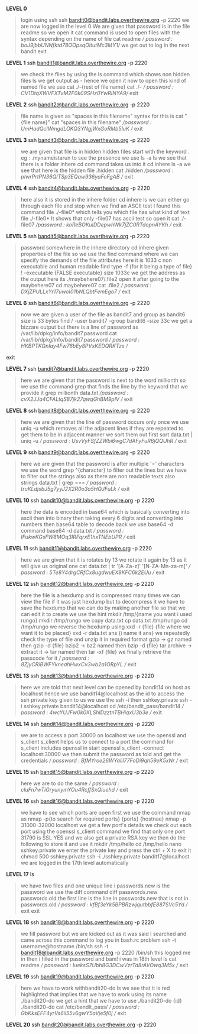 **LEVEL 0**
>login using ssh
ssh bandit0@bandit.labs.overthewire.org -p 2220
>we are now logged in the level 0
>We are given that password is in the file readme so we open it
>cat command is used to open files with the syntax depending on the name of file
cat readme
*/ password : boJ9jbbUNNfktd78OOpsqOltutMc3MY1/*
> we get out to log in the next bandit
exit

**LEVEL 1**
ssh bandit1@bandit.labs.overthewire.org -p 2220
>we check the files by using the ls command which shows non hidden files
ls
> we get output as - hence we open it now to open this kind of named file
> we use cat ./-{rest of file name}
cat ./-
*/ password : CV1DtqXWVFXTvM2F0k09SHz0YwRINYA9/*
exit


**LEVEL 2**
ssh bandit2@bandit.labs.overthewire.org -p 2220
>file name is given as "spaces in this filename"
> syntax for this is cat "{file name}"
cat "spaces in this filename"
*/password : UmHadQclWmgdLOKQ3YNgjWxGoRMb5luK /*
exit

**LEVEL 3**
ssh bandit3@bandit.labs.overthewire.org -p 2220
>we are given that file is in hidden 
>hidden files start with the keyword . eg : .mynameistarun
>to see the presence we use ls -a
ls
> we see that there is a folder inhere
>cd command takes us into it
cd inhere
ls -a
> we see that here is the hidden file .hidden
cat .hidden
*/password : pIwrPrtPN36QITSp3EQaw936yaFoFgAB /*
exit

**LEVEL 4**
ssh bandit4@bandit.labs.overthewire.org -p 2220
>here also it is stored in the inhere folder
cd inhere
ls
> we can either go through each file and stop when we find an ASCII test
> I found this command file ./-file0*  which tells you which file has what kind of text
file ./-file0*
>It shows that only -file07 has ascii test so open it
cat ./-file07
*/password : koReBOKuIDDepwhWk7jZC0RTdopnAYKh /*
exit

**LEVEL 5**
ssh bandit5@bandit.labs.overthewire.org -p 2220
>password somewhere in the inhere directory
cd inhere
> given properties of the file so we use the find command where we can specify the demands of the file attributes
>here it is 1033 c non executable and human readable
find type -f {for it being a type of file} ! -executable {FALSE executable} size 1033c
> we get the address as the output here its ./maybehere07/.file2
>open it after going to the maybehere07
cd maybehere07
cat .file2
*/ password : DXjZPULLxYr17uwoI01bNLQbtFemEgo7 /*
exit

**LEVEL 6**
ssh bandit6@bandit.labs.overthewire.org -p 2220
> now we are given a user of the file as bandit7 and group as bandit6
> size is 33 bytes
find / -user bandit7 -group bandit6 -size 33c
>we get a bizzare output but there is a line of password as /var/lib/dpkg/info/bandit7.password
 cat /var/lib/dpkg/info/bandit7.password
 */ password : HKBPTKQnIay4Fw76bEy8PVxKEDQRKTzs /*

exit

**LEVEL 7**
ssh bandit7@bandit.labs.overthewire.org -p 2220
> here we are given that the password is next to the word millionth
>so we use the command grep that finds the line by the keyword that we provide it
grep millionth data.txt
*/password : cvX2JJa4CFALtqS87jk27qwqGhBM9plV /*
exit


**LEVEL 8**
ssh bandit8@bandit.labs.overthewire.org -p 2220
>here we are given that the line of password occurs only once
> we use uniq -u which removes all the adjacent lines if they are repeated
>to get them to be in adjacent manner we sort them out first
sort data.txt | uniq -u
*/ password : UsvVyFSfZZWbi6wgC7dAFyFuR6jQQUhR /*
exit


**LEVEL 9**
ssh bandit9@bandit.labs.overthewire.org -p 2220
>here we are given that the password is after multiple '=' characters
>we use the word grep ^{character} to filter out the lines
>but we have to filter out the strings also as there are non readable texts also
strings data.txt | grep ===
*/ password : truKLdjsbJ5g7yyJ2X2R0o3a5HQJFuLk /*
exit



**LEVEL 10**
ssh bandit10@bandit.labs.overthewire.org -p 2220
>here the data is encoded in base64 which is basically converting into ascii then into binary then taking every 6 digits and converting into numbers then base64 table
>to decode back we use base64 -d command
base64 -d data.txt
*/ password : IFukwKGsFW8MOq3IRFqrxE1hxTNEbUPR /*
exit


**LEVEL 11**
ssh bandit11@bandit.labs.overthewire.org -p 2220
> here we are given that it is rotates by 13 
>we rotate it again by 13 as it will give us original one
cat data.txt | tr '[A-Za-z]' '[N-ZA-Mn-za-m]'
*/ password : 5Te8Y4drgCRfCx8ugdwuEX8KFC6k2EUu /*
exit


**LEVEL 12**
ssh bandit12@bandit.labs.overthewire.org -p 2220
>here the file is a hexdump and is compressed many times
>we can view the file if it was just hexdump but to decompress it we have to save the hexdump that we can do by making another file so that we can edit it
>to create we use the hint mkdir /tmp/{name you want i used rungo}
mkdir /tmp/rungo
>we copy data.txt
cp data.txt /tmp/rungo
cd /tmp/rungo
>we reverse the hexdump using xxd -r {file} {file where we want it to be placed}
xxd -r data.txt ans    {i name it ans}
>we repeatedly check the type of file and unzip it in required format
> gzip -> gz named then gzip -d {file}
> bzip2 -> bz2 named then bzip -d {file}
> tar archive -> extract it -> tar named then tar -xf {file}
>we finally retrieve the passcode for it
*/ password : 8ZjyCRiBWFYkneahHwxCv3wb2a1ORpYL /*
exit


**LEVEL 13**
ssh bandit13@bandit.labs.overthewire.org -p 2220
>here we are told that next level can be opened by bandit14 on host as localhost
>hence we use bandit14@localhost as the id to access the ssh private key given to us
>we use the ssh -i then sshkey.private
ssh -i sshkey.private bandit14@localhost
cd /etc/bandit_pass/bandit14
*/ password : 4wcYUJFw0k0XLShlDzztnTBHiqxU3b3e /*
exit


**LEVEL 14**
ssh bandit14@bandit.labs.overthewire.org -p 2220
>we are to access a port 30000 on localhost
> we use the openssl and s_client
>s_client helps us to connect to a port
>the command for s_client includes openssl in start
openssl s_client -connect localhost:30000
>we then submit the password as told and get the credentials
*/ password : BfMYroe26WYalil77FoDi9qh59eK5xNr /*
exit


**LEVEL 15**
ssh bandit15@bandit.labs.overthewire.org -p 2220
>here we are to do the same 
*/ password : cluFn7wTiGryunymYOu4RcffSxQluehd /*
exit



**LEVEL 16**
ssh bandit16@bandit.labs.overthewire.org -p 2220
>we have to see which ports are open first
>we use the command nmap as nmap -p{to search for required ports} {ports} {hostnae}
nmap -p 31000-32000 localhost
>we get a few port's details we check out each port using the openssl s_client command
>we find that only one port 31790 is SSL YES and we also get a private RSA key
>we then do the following to store it and use it
mkdir /tmp/hello
cd /tmp/hello
nano sshkey.private
>we enter the private key and press the ctrl + X to exit it
chmod 500 sshkey.private
ssh -i ./sshkey.private bandit17@localhost
>we are logged in the 17th level automatically



**LEVEL 17**
ls
>we have two files and one unique line i passwords.new is the password
>we use the diff command
diff passwords.new passwords.old
>the first line is the line in passwords.new that is not in passwords.old
*/ password : kfBf3eYk5BPBRzwjqutbbfE887SVc5Yd /*
exit
exit


**LEVEL 18**
ssh bandit18@bandit.labs.overthewire.org -p 2220
>we fill password but we are kicked out as it was said
>I searched and came across this command to log you in bash.rc problem
>ssh -t username@hostname /bin/sh
ssh -t bandit18@bandit.labs.overthewire.org -p 2220 /bin/sh
>this logged me in then i filled in the password and bam! i was in 18th level
ls
cat readme
*/ password : IueksS7Ubh8G3DCwVzrTd8rAVOwq3M5x /*
exit


**LEVEL 19**
ssh bandit19@bandit.labs.overthewire.org -p 2220
>here we have to work withbandit20-do
ls
>we see that it is red highlighted that implies that we have to work using its name
./bandit20-do
>we get a hint that we have to use ./bandit20-do {id}
./bandit20-do cat /etc/bandit_pass/
*/ password : GbKksEFF4yrVs6il55v6gwY5aVje5f0j /*
exit


**LEVEL 20**
ssh bandit20@bandit.labs.overthewire.org -p 2220
